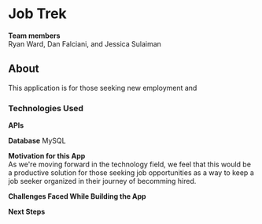 # Job Trek

**Team members**<br />
Ryan Ward, Dan Falciani, and Jessica Sulaiman

## About
This application is for those seeking new employment and 

### Technologies Used
**APIs**

**Database**
MySQL

**Motivation for this App**
<br/>
As we're moving forward in the technology field, we feel that this would be a productive solution for those seeking job opportunities as a way to keep a job seeker organized in their journey of becomming hired.

**Challenges Faced While Building the App**<br />

**Next Steps**<br />